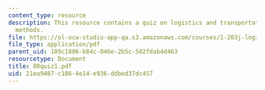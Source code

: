 ```yaml
---
content_type: resource
description: This resource contains a quiz on logistics and transportation planning
  methods.
file: https://ol-ocw-studio-app-qa.s3.amazonaws.com/courses/1-203j-logistical-and-transportation-planning-methods-fall-2006/21ea9487c1864e14e936ddbed37dc457_00quiz1.pdf
file_type: application/pdf
parent_uid: 189c1886-b84c-046e-2b5c-582fdab4d463
resourcetype: Document
title: 00quiz1.pdf
uid: 21ea9487-c186-4e14-e936-ddbed37dc457
---
```

